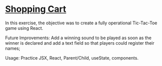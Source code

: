 # [Shopping Cart](https://danilocanuto.github.io/Shopping-Cart)

<file src="index.html"/>

In this exercise, the objective was to create a fully operational Tic-Tac-Toe game using React.

Future Improvements: Add a winning sound to be played as soon as the winner is declared and add a text field so that players could register their names;

Usage: Practice JSX, React, Parent/Child, useState, components.
